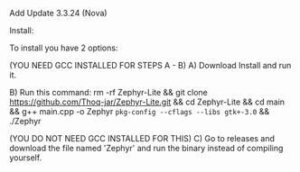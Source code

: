 Add Update 3.3.24 (Nova)

Install:

To install you have 2 options:


(YOU NEED GCC INSTALLED FOR STEPS A - B)
A) Download Install and run it.

B) Run this command: rm -rf Zephyr-Lite && git clone https://github.com/Thoq-jar/Zephyr-Lite.git && cd Zephyr-Lite && cd main && g++ main.cpp -o Zephyr `pkg-config --cflags --libs gtk+-3.0` && ./Zephyr

(YOU DO NOT NEED GCC INSTALLED FOR THIS)
C) Go to releases and download the file named 'Zephyr' and run the binary instead of compiling yourself.
